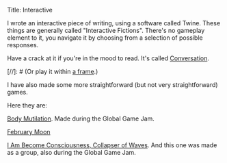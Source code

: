 Title: Interactive

I wrote an interactive piece of writing, using a software called Twine. These things are generally called "Interactive Fictions". There's no gameplay element to it, you navigate it by choosing from a selection of possible responses.  

Have a crack at it if you're in the mood to read. It's called [Conversation]({static}/IFs/IF.html).

[//]: # (Or play it within [a frame]({filename}/hidden/IF.md).)

I have also made some more straightforward (but not very straightforward) games.

Here they are:

[Body Mutilation](https://brunomadteles.itch.io/body-mutilation). Made during the Global Game Jam.

[February Moon](https://brunomadteles.itch.io/february-moon)

[I Am Become Consciousness, Collapser of Waves](https://globalgamejam.org/2017/games/i-am-become-consciousness-collapser-waves).
And this one was made as a group, also during the Global Game Jam.
